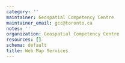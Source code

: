 ```yaml
---
category: ''
maintainer: Geospatial Competency Centre
maintainer_email: gcc@toronto.ca
notes: ''
organization: Geospatial Competency Centre
resources: []
schema: default
title: Web Map Services
---
```

